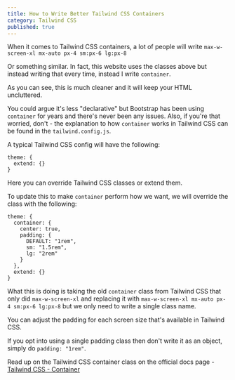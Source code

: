 ```yaml
---
title: How to Write Better Tailwind CSS Containers
category: Tailwind CSS
published: true
---
```


When it comes to Tailwind CSS containers, a lot of people will write `max-w-screen-xl mx-auto px-4 sm:px-6 lg:px-8`

Or something similar. In fact, this website uses the classes above but instead writing that every time, instead I write `container`.

As you can see, this is much cleaner and it will keep your HTML uncluttered.

You could argue it's less "declarative" but Bootstrap has been using `container` for years and there's never been any issues. Also, if you're that worried, don't - the explanation to how `container` works in Tailwind CSS can be found in the `tailwind.config.js`.

A typical Tailwind CSS config will have the following:

```
theme: {
  extend: {}
}
```

Here you can override Tailwind CSS classes or extend them.

To update this to make `container` perform how we want, we will override the class with the following:

```
theme: {
  container: {
    center: true,
    padding: {
      DEFAULT: "1rem",
      sm: "1.5rem",
      lg: "2rem"
    }
  },
  extend: {}
}
```

What this is doing is taking the old `container` class from Tailwind CSS that only did `max-w-screen-xl` and replacing it with `max-w-screen-xl mx-auto px-4 sm:px-6 lg:px-8` but we only need to write a single class name.

You can adjust the padding for each screen size that's available in Tailwind CSS.

If you opt into using a single padding class then don't write it as an object, simply do `padding: "1rem"`.

Read up on the Tailwind CSS container class on the official docs page - [Tailwind CSS - Container](https://tailwindcss.com/docs/container)
